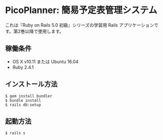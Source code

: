 # PicoPlanner: 簡易予定表管理システム

これは『Ruby on Rails 5.0 初級』シリーズの学習用 Rails アプリケーションです。第2巻以降で使用します。

## 稼働条件

* OS X v10.11 または Ubuntu 16.04
* Ruby 2.4.1

## インストール方法

```text
$ gem install bundler
$ bundle install
$ rails db:setup
```

## 起動方法

```text
$ rails s
```
